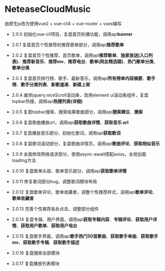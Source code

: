﻿# NeteaseCloudMusic
由原生js改为使用vue2 + vue-cli4 + vue-router + vuex编写

- 2.0.0 初始化vue-cli项目，复盘首页轮播功能，调用api**banner**

- 2.0.1 复盘首页个性推荐的推荐歌单部分，调用api**推荐歌单**

- 2.0.2 复盘首页个性推荐、首页歌单，调用api**推荐歌单**、**独家放送(入口列表)**、**推荐新音乐**、**推荐mv**、**推荐电台**、**歌单(网友精选碟)**、**热门歌单分类**、**歌单分类**

- 2.0.3 复盘首页排行榜、歌手、最新音乐，调用api**所有榜单内容摘要**、**歌手榜**、**歌手分类列表**、**新歌速递**、**新碟上架**

- 2.0.4 废弃jquery.niceScroll滚动条，改用element ui滚动条组件，复盘topbar热搜，调用api**热搜列表(详细)**

- 2.0.5 复盘topbar搜索、搜索结果歌曲部分，调用api**搜索建议**、**搜索**

- 2.0.6 复盘歌曲播放url，调用api**获取歌曲详情**、**获取音乐 url**

- 2.0.7 复盘播放音乐部分，初始化歌词，调用api**获取歌词**

- 2.0.8 复盘歌词滚动部分，复盘歌曲详情页，调用api**歌曲评论**、**获取相似音乐**

- 2.0.9 全面修改网络请求部分，使用async-await搭配axios，全局加载loading方法

- 2.0.10 复盘歌单头部、歌单音乐部分，调用api**获取歌单详情**

- 2.0.11 修复歌词部分bug，调整歌词模块布局

- 2.0.12 复盘歌单评论、歌单收藏者，调整个性推荐样式，调用api**歌单评论**、**歌单收藏者**

- 2.0.13 完善个性推荐各处点击，调整部分组件

- 2.0.14 复盘专辑、用户界面，调用api**获取专辑内容**、**专辑评论**、**获取用户详情**、**获取用户歌单**、**获取用户电台**

- 2.0.15 复盘歌手界面，调用api**歌手热门50首歌曲**、**获取歌手单曲**、**获取歌手 mv**、**获取歌手专辑**、**获取歌手描述**

- 2.0.16 复盘搜索全部模块

- 2.0.17 复盘播放列表模块